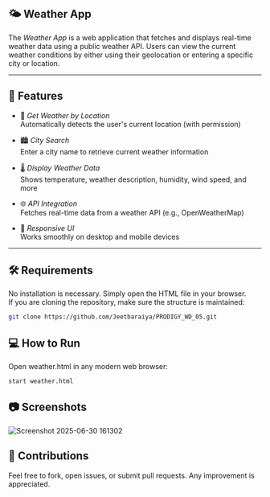 ## 🌤️ Weather App

The *Weather App* is a web application that fetches and displays real-time weather data using a public weather API. Users can view the current weather conditions by either using their geolocation or entering a specific city or location.

---

## 🚀 Features

- 📍 *Get Weather by Location*  
  Automatically detects the user's current location (with permission)

- 🏙️ *City Search*  
  Enter a city name to retrieve current weather information

- 🌡️ *Display Weather Data*  
  Shows temperature, weather description, humidity, wind speed, and more

- 🌐 *API Integration*  
  Fetches real-time data from a weather API (e.g., OpenWeatherMap)

- 📱 *Responsive UI*  
  Works smoothly on desktop and mobile devices
---

## 🛠️ Requirements

No installation is necessary. Simply open the HTML file in your browser.  
If you are cloning the repository, make sure the structure is maintained:

```bash
git clone https://github.com/Jeetbaraiya/PRODIGY_WD_05.git
```

## 💻 How to Run


Open weather.html in any modern web browser:
```bash
start weather.html
```

## 📷 Screenshots

![Screenshot 2025-06-30 161302](https://github.com/user-attachments/assets/fe3d9dfb-e5a7-4e67-ad8d-058ff472220b)



## 🤝 Contributions

Feel free to fork, open issues, or submit pull requests. Any improvement is appreciated.
